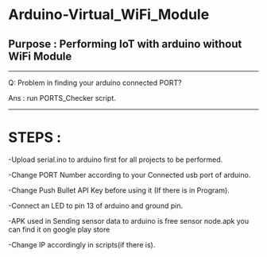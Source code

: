# Arduino-Virtual_WiFi_Module

## Purpose : Performing IoT with arduino without WiFi Module

-----
Q: Problem in finding your arduino connected PORT? <br />

Ans : run PORTS_Checker script.
 
--------
STEPS :
=======
 -Upload serial.ino to arduino first for all projects to be performed. <br />
 
 -Change PORT Number according to your Connected usb port of arduino. <br />
 
 -Change Push Bullet API Key before using it (If there is in Program). <br />
 
 -Connect an LED to pin 13 of arduino and ground pin. <br /> 
 
 -APK used in Sending sensor data to arduino is free sensor node.apk you can find it on google play store <br />
 
 -Change IP accordingly in scripts(if there is).
 
